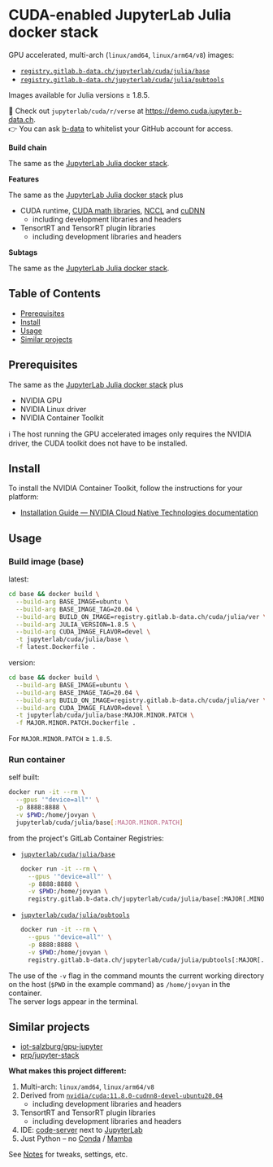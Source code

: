 # CUDA-enabled JupyterLab Julia docker stack

GPU accelerated, multi-arch (`linux/amd64`, `linux/arm64/v8`) images:

* [`registry.gitlab.b-data.ch/jupyterlab/cuda/julia/base`](https://gitlab.b-data.ch/jupyterlab/cuda/julia/base/container_registry)
* [`registry.gitlab.b-data.ch/jupyterlab/cuda/julia/pubtools`](https://gitlab.b-data.ch/jupyterlab/cuda/julia/pubtools/container_registry)

Images available for Julia versions ≥ 1.8.5.

:microscope: Check out `jupyterlab/cuda/r/verse` at
https://demo.cuda.jupyter.b-data.ch.  
:point_right: You can ask [b-data](mailto:request@b-data.ch?subject=[CUDA%20Jupyter]%20Request%20to%20whitelist%20GitHub%20account) to whitelist your GitHub account for access.

**Build chain**

The same as the
[JupyterLab Julia docker stack](README.md#jupyterlab-julia-docker-stack).

**Features**

The same as the
[JupyterLab Julia docker stack](README.md#jupyterlab-julia-docker-stack) plus

* CUDA runtime,
  [CUDA math libraries](https://developer.nvidia.com/gpu-accelerated-libraries),
  [NCCL](https://developer.nvidia.com/nccl) and
  [cuDNN](https://developer.nvidia.com/cudnn)
  * including development libraries and headers
* TensortRT and TensorRT plugin libraries
  * including development libraries and headers

**Subtags**

The same as the
[JupyterLab Julia docker stack](README.md#jupyterlab-julia-docker-stack).

## Table of Contents

* [Prerequisites](#prerequisites)
* [Install](#install)
* [Usage](#usage)
* [Similar projects](#similar-projects)

## Prerequisites

The same as the
[JupyterLab Julia docker stack](README.md#prerequisites) plus

* NVIDIA GPU
* NVIDIA Linux driver
* NVIDIA Container Toolkit

:information_source: The host running the GPU accelerated images only requires
the NVIDIA driver, the CUDA toolkit does not have to be installed.

## Install

To install the NVIDIA Container Toolkit, follow the instructions for your
platform:

* [Installation Guide &mdash; NVIDIA Cloud Native Technologies documentation](https://docs.nvidia.com/datacenter/cloud-native/container-toolkit/install-guide.html#supported-platforms)

## Usage

### Build image (base)

latest:

```bash
cd base && docker build \
  --build-arg BASE_IMAGE=ubuntu \
  --build-arg BASE_IMAGE_TAG=20.04 \
  --build-arg BUILD_ON_IMAGE=registry.gitlab.b-data.ch/cuda/julia/ver \
  --build-arg JULIA_VERSION=1.8.5 \
  --build-arg CUDA_IMAGE_FLAVOR=devel \
  -t jupyterlab/cuda/julia/base \
  -f latest.Dockerfile .
```

version:

```bash
cd base && docker build \
  --build-arg BASE_IMAGE=ubuntu \
  --build-arg BASE_IMAGE_TAG=20.04 \
  --build-arg BUILD_ON_IMAGE=registry.gitlab.b-data.ch/cuda/julia/ver \
  --build-arg CUDA_IMAGE_FLAVOR=devel \
  -t jupyterlab/cuda/julia/base:MAJOR.MINOR.PATCH \
  -f MAJOR.MINOR.PATCH.Dockerfile .
```

For `MAJOR.MINOR.PATCH` ≥ `1.8.5`.

### Run container

self built:

```bash
docker run -it --rm \
  --gpus '"device=all"' \
  -p 8888:8888 \
  -v $PWD:/home/jovyan \
  jupyterlab/cuda/julia/base[:MAJOR.MINOR.PATCH]
```

from the project's GitLab Container Registries:

* [`jupyterlab/cuda/julia/base`](https://gitlab.b-data.ch/jupyterlab/cuda/julia/base/container_registry)  
  ```bash
  docker run -it --rm \
    --gpus '"device=all"' \
    -p 8888:8888 \
    -v $PWD:/home/jovyan \
    registry.gitlab.b-data.ch/jupyterlab/cuda/julia/base[:MAJOR[.MINOR[.PATCH]]]
  ```
* [`jupyterlab/cuda/julia/pubtools`](https://gitlab.b-data.ch/jupyterlab/cuda/julia/pubtools/container_registry)  
  ```bash
  docker run -it --rm \
    --gpus '"device=all"' \
    -p 8888:8888 \
    -v $PWD:/home/jovyan \
    registry.gitlab.b-data.ch/jupyterlab/cuda/julia/pubtools[:MAJOR[.MINOR[.PATCH]]]
  ```

The use of the `-v` flag in the command mounts the current working directory on
the host (`$PWD` in the example command) as `/home/jovyan` in the container.  
The server logs appear in the terminal.

## Similar projects

* [iot-salzburg/gpu-jupyter](https://github.com/iot-salzburg/gpu-jupyter)
* [prp/jupyter-stack](https://gitlab.nrp-nautilus.io/prp/jupyter-stack)

**What makes this project different:**

1. Multi-arch: `linux/amd64`, `linux/arm64/v8`
1. Derived from [`nvidia/cuda:11.8.0-cudnn8-devel-ubuntu20.04`](https://hub.docker.com/r/nvidia/cuda/tags?page=1&name=11.8.0-cudnn8-devel-ubuntu20.04)
    * including development libraries and headers
1. TensortRT and TensorRT plugin libraries
    * including development libraries and headers
1. IDE: [code-server](https://github.com/coder/code-server) next to
   [JupyterLab](https://github.com/jupyterlab/jupyterlab)
1. Just Python – no [Conda](https://github.com/conda/conda) /
   [Mamba](https://github.com/mamba-org/mamba)

See [Notes](NOTES.md) for tweaks, settings, etc.
